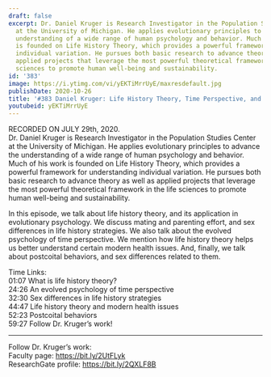```yaml
---
draft: false
excerpt: Dr. Daniel Kruger is Research Investigator in the Population Studies Center
  at the University of Michigan. He applies evolutionary principles to advance the
  understanding of a wide range of human psychology and behavior. Much of his work
  is founded on Life History Theory, which provides a powerful framework for understanding
  individual variation. He pursues both basic research to advance theory as well as
  applied projects that leverage the most powerful theoretical framework in the life
  sciences to promote human well-being and sustainability.
id: '383'
image: https://i.ytimg.com/vi/yEKTiMrrUyE/maxresdefault.jpg
publishDate: 2020-10-26
title: '#383 Daniel Kruger: Life History Theory, Time Perspective, and Health'
youtubeid: yEKTiMrrUyE
---
```

<div class="timelinks">

RECORDED ON JULY 29th, 2020.  
Dr. Daniel Kruger is Research Investigator in the Population Studies Center at the University of Michigan. He applies evolutionary principles to advance the understanding of a wide range of human psychology and behavior. Much of his work is founded on Life History Theory, which provides a powerful framework for understanding individual variation. He pursues both basic research to advance theory as well as applied projects that leverage the most powerful theoretical framework in the life sciences to promote human well-being and sustainability.

In this episode, we talk about life history theory, and its application in evolutionary psychology. We discuss mating and parenting effort, and sex differences in life history strategies. We also talk about the evolved psychology of time perspective. We mention how life history theory helps us better understand certain modern health issues. And, finally, we talk about postcoital behaviors, and sex differences related to them.

Time Links:  
<time>01:07</time> What is life history theory?  
<time>24:26</time> An evolved psychology of time perspective  
<time>32:30</time> Sex differences in life history strategies  
<time>44:47</time> Life history theory and modern health issues  
<time>52:23</time> Postcoital behaviors  
<time>59:27</time> Follow Dr. Kruger’s work!

---

Follow Dr. Kruger’s work:  
Faculty page: https://bit.ly/2UtFLyk  
ResearchGate profile: https://bit.ly/2QXLF8B
</div>

